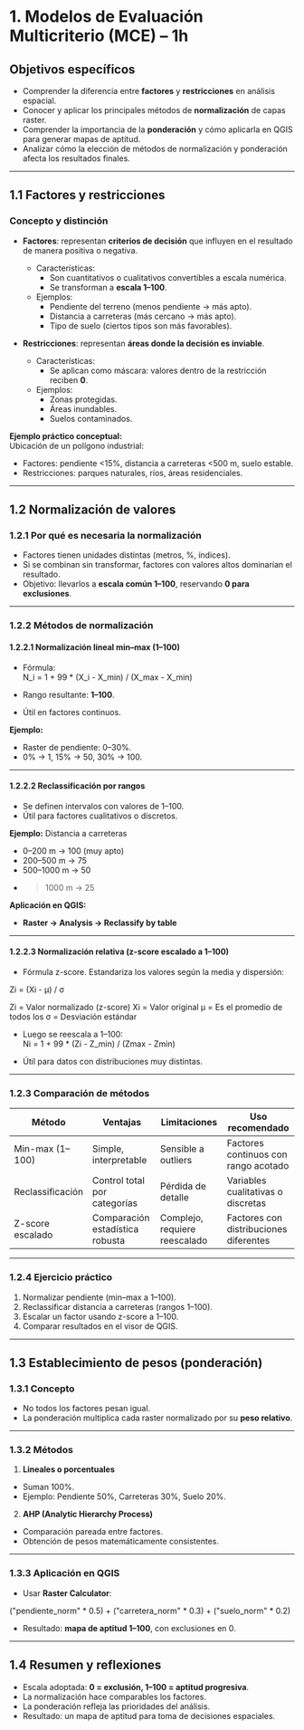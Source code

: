 # 1. Modelos de Evaluación Multicriterio (MCE) – 1h

## Objetivos específicos

- Comprender la diferencia entre **factores** y **restricciones** en análisis espacial.  
- Conocer y aplicar los principales métodos de **normalización** de capas raster.
- Comprender la importancia de la **ponderación** y cómo aplicarla en QGIS para generar mapas de aptitud.  
- Analizar cómo la elección de métodos de normalización y ponderación afecta los resultados finales.  

---

## 1.1 Factores y restricciones

### Concepto y distinción

- **Factores**: representan **criterios de decisión** que influyen en el resultado de manera positiva o negativa.  
  - Características:
    - Son cuantitativos o cualitativos convertibles a escala numérica.  
    - Se transforman a **escala 1–100**.  
  - Ejemplos:  
    - Pendiente del terreno (menos pendiente → más apto).  
    - Distancia a carreteras (más cercano → más apto).  
    - Tipo de suelo (ciertos tipos son más favorables).  

- **Restricciones**: representan **áreas donde la decisión es inviable**.  
  - Características:
    - Se aplican como máscara: valores dentro de la restricción reciben **0**.  
  - Ejemplos:  
    - Zonas protegidas.  
    - Áreas inundables.  
    - Suelos contaminados.  

**Ejemplo práctico conceptual:**  
Ubicación de un polígono industrial:  
- Factores: pendiente <15%, distancia a carreteras <500 m, suelo estable.  
- Restricciones: parques naturales, ríos, áreas residenciales.  

---

## 1.2 Normalización de valores

### 1.2.1 Por qué es necesaria la normalización

- Factores tienen unidades distintas (metros, %, índices).  
- Si se combinan sin transformar, factores con valores altos dominarían el resultado.  
- Objetivo: llevarlos a **escala común 1–100**, reservando **0 para exclusiones**.  

---

### 1.2.2 Métodos de normalización

#### 1.2.2.1 Normalización lineal min–max (1–100)

- Fórmula:  
N_i = 1 + 99 * (X_i - X_min) / (X_max - X_min)

- Rango resultante: **1–100**.  
- Útil en factores continuos.  

**Ejemplo:**  
- Raster de pendiente: 0–30%.  
- 0% → 1, 15% → 50, 30% → 100.  

---

#### 1.2.2.2 Reclassificación por rangos

- Se definen intervalos con valores de 1–100.  
- Útil para factores cualitativos o discretos.  

**Ejemplo:** Distancia a carreteras  
- 0–200 m → 100 (muy apto)  
- 200–500 m → 75  
- 500–1000 m → 50  
- >1000 m → 25  

**Aplicación en QGIS:**  
- **Raster → Analysis → Reclassify by table**  

---

#### 1.2.2.3 Normalización relativa (z-score escalado a 1–100)

- Fórmula z-score. Estandariza los valores según la media y dispersión: 

Zi = (Xi - μ) / σ

Zi​ = Valor normalizado (z-score)
Xi​ = Valor original
μ = Es el promedio de todos los 
σ = Desviación estándar

- Luego se reescala a 1–100:  
Ni = 1 + 99 * (Zi - Z_min) / (Zmax - Zmin)

- Útil para datos con distribuciones muy distintas.  

---


### 1.2.3 Comparación de métodos

| Método              | Ventajas                          | Limitaciones                       | Uso recomendado                           |
|---------------------|-----------------------------------|-----------------------------------|-------------------------------------------|
| Min-max (1–100)     | Simple, interpretable             | Sensible a outliers                | Factores continuos con rango acotado      |
| Reclassificación    | Control total por categorías      | Pérdida de detalle                 | Variables cualitativas o discretas        |
| Z-score escalado    | Comparación estadística robusta   | Complejo, requiere reescalado      | Factores con distribuciones diferentes    |


---

### 1.2.4 Ejercicio práctico

1. Normalizar pendiente (min–max a 1–100).  
2. Reclassificar distancia a carreteras (rangos 1–100).  
3. Escalar un factor usando z-score a 1–100.  
4. Comparar resultados en el visor de QGIS.  

---

## 1.3 Establecimiento de pesos (ponderación)

### 1.3.1 Concepto

- No todos los factores pesan igual.  
- La ponderación multiplica cada raster normalizado por su **peso relativo**.  

---

### 1.3.2 Métodos

1. **Lineales o porcentuales**  
 - Suman 100%.  
 - Ejemplo: Pendiente 50%, Carreteras 30%, Suelo 20%.  

2. **AHP (Analytic Hierarchy Process)**  
 - Comparación pareada entre factores.  
 - Obtención de pesos matemáticamente consistentes.  

---

### 1.3.3 Aplicación en QGIS

- Usar **Raster Calculator**:  

("pendiente_norm" * 0.5) + ("carretera_norm" * 0.3) + ("suelo_norm" * 0.2)

- Resultado: **mapa de aptitud 1–100**, con exclusiones en 0.  

---

## 1.4 Resumen y reflexiones

- Escala adoptada: **0 = exclusión, 1–100 = aptitud progresiva**.  
- La normalización hace comparables los factores.  
- La ponderación refleja las prioridades del análisis.  
- Resultado: un mapa de aptitud para toma de decisiones espaciales.  
